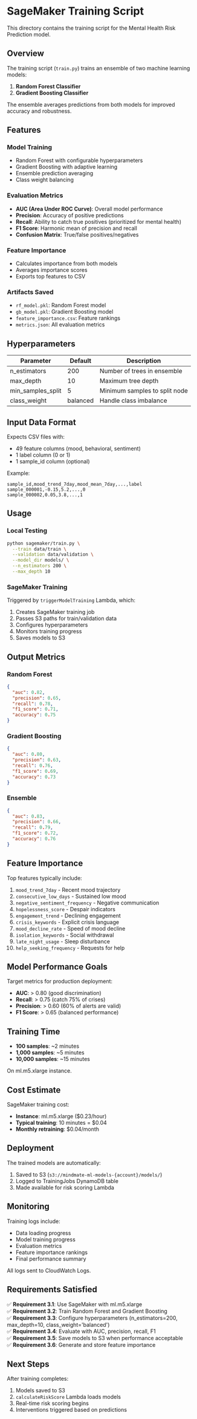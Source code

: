 # SageMaker Training Script

This directory contains the training script for the Mental Health Risk Prediction model.

## Overview

The training script (`train.py`) trains an ensemble of two machine learning models:
1. **Random Forest Classifier**
2. **Gradient Boosting Classifier**

The ensemble averages predictions from both models for improved accuracy and robustness.

## Features

### Model Training
- Random Forest with configurable hyperparameters
- Gradient Boosting with adaptive learning
- Ensemble prediction averaging
- Class weight balancing

### Evaluation Metrics
- **AUC (Area Under ROC Curve)**: Overall model performance
- **Precision**: Accuracy of positive predictions
- **Recall**: Ability to catch true positives (prioritized for mental health)
- **F1 Score**: Harmonic mean of precision and recall
- **Confusion Matrix**: True/false positives/negatives

### Feature Importance
- Calculates importance from both models
- Averages importance scores
- Exports top features to CSV

### Artifacts Saved
- `rf_model.pkl`: Random Forest model
- `gb_model.pkl`: Gradient Boosting model
- `feature_importance.csv`: Feature rankings
- `metrics.json`: All evaluation metrics

## Hyperparameters

| Parameter | Default | Description |
|-----------|---------|-------------|
| n_estimators | 200 | Number of trees in ensemble |
| max_depth | 10 | Maximum tree depth |
| min_samples_split | 5 | Minimum samples to split node |
| class_weight | balanced | Handle class imbalance |

## Input Data Format

Expects CSV files with:
- 49 feature columns (mood, behavioral, sentiment)
- 1 label column (0 or 1)
- 1 sample_id column (optional)

Example:
```csv
sample_id,mood_trend_7day,mood_mean_7day,...,label
sample_000001,-0.15,5.2,...,0
sample_000002,0.05,3.8,...,1
```

## Usage

### Local Testing
```bash
python sagemaker/train.py \
  --train data/train \
  --validation data/validation \
  --model_dir models/ \
  --n_estimators 200 \
  --max_depth 10
```

### SageMaker Training
Triggered by `triggerModelTraining` Lambda, which:
1. Creates SageMaker training job
2. Passes S3 paths for train/validation data
3. Configures hyperparameters
4. Monitors training progress
5. Saves models to S3

## Output Metrics

### Random Forest
```json
{
  "auc": 0.82,
  "precision": 0.65,
  "recall": 0.78,
  "f1_score": 0.71,
  "accuracy": 0.75
}
```

### Gradient Boosting
```json
{
  "auc": 0.80,
  "precision": 0.63,
  "recall": 0.76,
  "f1_score": 0.69,
  "accuracy": 0.73
}
```

### Ensemble
```json
{
  "auc": 0.83,
  "precision": 0.66,
  "recall": 0.79,
  "f1_score": 0.72,
  "accuracy": 0.76
}
```

## Feature Importance

Top features typically include:
1. `mood_trend_7day` - Recent mood trajectory
2. `consecutive_low_days` - Sustained low mood
3. `negative_sentiment_frequency` - Negative communication
4. `hopelessness_score` - Despair indicators
5. `engagement_trend` - Declining engagement
6. `crisis_keywords` - Explicit crisis language
7. `mood_decline_rate` - Speed of mood decline
8. `isolation_keywords` - Social withdrawal
9. `late_night_usage` - Sleep disturbance
10. `help_seeking_frequency` - Requests for help

## Model Performance Goals

Target metrics for production deployment:
- **AUC**: > 0.80 (good discrimination)
- **Recall**: > 0.75 (catch 75% of crises)
- **Precision**: > 0.60 (60% of alerts are valid)
- **F1 Score**: > 0.65 (balanced performance)

## Training Time

- **100 samples**: ~2 minutes
- **1,000 samples**: ~5 minutes
- **10,000 samples**: ~15 minutes

On ml.m5.xlarge instance.

## Cost Estimate

SageMaker training cost:
- **Instance**: ml.m5.xlarge ($0.23/hour)
- **Typical training**: 10 minutes = $0.04
- **Monthly retraining**: $0.04/month

## Deployment

The trained models are automatically:
1. Saved to S3 (`s3://mindmate-ml-models-{account}/models/`)
2. Logged to TrainingJobs DynamoDB table
3. Made available for risk scoring Lambda

## Monitoring

Training logs include:
- Data loading progress
- Model training progress
- Evaluation metrics
- Feature importance rankings
- Final performance summary

All logs sent to CloudWatch Logs.

## Requirements Satisfied

✅ **Requirement 3.1**: Use SageMaker with ml.m5.xlarge  
✅ **Requirement 3.2**: Train Random Forest and Gradient Boosting  
✅ **Requirement 3.3**: Configure hyperparameters (n_estimators=200, max_depth=10, class_weight='balanced')  
✅ **Requirement 3.4**: Evaluate with AUC, precision, recall, F1  
✅ **Requirement 3.5**: Save models to S3 when performance acceptable  
✅ **Requirement 3.6**: Generate and store feature importance

## Next Steps

After training completes:
1. Models saved to S3
2. `calculateRiskScore` Lambda loads models
3. Real-time risk scoring begins
4. Interventions triggered based on predictions
